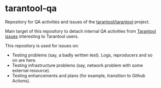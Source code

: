 # tarantool-qa

Repository for QA activities and issues of the [tarantool/tarantool](https://github.com/tarantool/tarantool) project.

Main target of this repository to detach internal QA activities from [Tarantool issues](https://github.com/tarantool/tarantool/issues) interesting to Tarantool users.

This repository is used for issues on:
 * Testing problems (say, a badly written test). Logs, reproducers and so on are here.
 * Testing infrastructure problems (say, network problem with some external resource).
 * Testing enhancements and plans (for example, transition to Github Actions).
